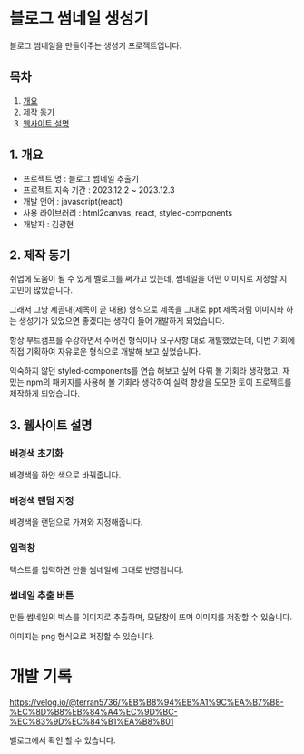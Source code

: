 # 블로그 썸네일 생성기

블로그 썸네일을 만들어주는 생성기 프로젝트입니다.

## 목차

1. [개요](#1.-개요)
2. [제작 동기](#2.-제작-동기)
3. [웹사이트 설명](#3.-웹사이트-설명)

## 1. 개요

- 프로젝트 명 : 블로그 썸네일 추출기
- 프로젝트 지속 기간 : 2023.12.2 ~ 2023.12.3
- 개발 언어 : javascript(react)
- 사용 라이브러리 : html2canvas, react, styled-components
- 개발자 : 김광현

## 2. 제작 동기

취업에 도움이 될 수 있게 벨로그를 써가고 있는데, 썸네일을 어떤 이미지로 지정할 지 고민이 많았습니다.

그래서 그냥 제곧내(제목이 곧 내용) 형식으로 제목을 그대로 ppt 제목처럼 이미지화 하는 생성기가 있었으면 좋겠다는 생각이 들어 개발하게 되었습니다.

항상 부트캠프를 수강하면서 주어진 형식이나 요구사항 대로 개발했었는데, 이번 기회에 직접 기획하여 자유로운 형식으로 개발해 보고 싶었습니다.

익숙하지 않던 styled-components를 연습 해보고 싶어 다뤄 볼 기회라 생각했고, 재밌는 npm의 패키지를 사용해 볼 기회라 생각하여 실력 향상을 도모한 토이 프로젝트를 제작하게 되었습니다.

## 3. 웹사이트 설명

### 배경색 초기화

배경색을 하얀 색으로 바꿔줍니다.

### 배경색 랜덤 지정

배경색을 랜덤으로 가져와 지정해줍니다.

### 입력창

텍스트를 입력하면 만들 썸네일에 그대로 반영됩니다.

### 썸네일 추출 버튼

만들 썸네일의 박스를 이미지로 추출하며, 모달창이 뜨며 이미지를 저장할 수 있습니다.

이미지는 png 형식으로 저장할 수 있습니다.

# 개발 기록

https://velog.io/@terran5736/%EB%B8%94%EB%A1%9C%EA%B7%B8-%EC%8D%B8%EB%84%A4%EC%9D%BC-%EC%83%9D%EC%84%B1%EA%B8%B01

벨로그에서 확인 할 수 있습니다.
